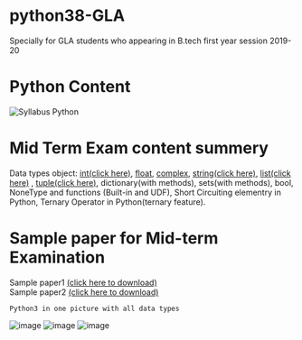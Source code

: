 # python38-GLA
Specially for GLA students who appearing in B.tech first year session 2019-20

# Python Content
![Syllabus Python](https://user-images.githubusercontent.com/15958589/72918043-00a79880-3d6b-11ea-9280-c131964d56dc.png)

# Mid Term Exam content summery

Data types object: [int(click here)](http://amirkhan1092.c1.biz/integer.pdf), [float](http://amirkhan1092.c1.biz/integer.pdf), [complex](http://amirkhan1092.c1.biz/integer.pdf), [string(click here)](http://www.amirkhan1092.c1.biz/string.pdf), [list(click here)](http://www.amirkhan1092.c1.biz/list.pdf) , [tuple(click here)](http://www.amirkhan1092.c1.biz/tuple.pdf), 
dictionary(with methods), sets(with methods), bool, NoneType and functions (Built-in and UDF), Short Circuiting elementry in Python,
Ternary Operator in Python(ternary feature). 

# Sample paper for Mid-term Examination  
Sample paper1 [(click here to download)](http://amirkhan1092.c1.biz/sample-paper1.pdf)           
Sample paper2 [(click here to download)](http://amirkhan1092.c1.biz/sample-paper2.pdf)

```
Python3 in one picture with all data types 
```
    
![image](https://user-images.githubusercontent.com/15958589/72918999-a8719600-3d6c-11ea-8270-7f2362843855.png)
![image](https://user-images.githubusercontent.com/15958589/72919090-da82f800-3d6c-11ea-8dff-836c9bd368ec.png)
![image](https://user-images.githubusercontent.com/15958589/72919151-f6869980-3d6c-11ea-947b-4c6039725476.png)


